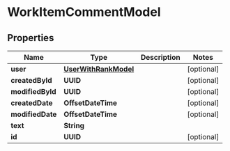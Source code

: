 

# WorkItemCommentModel


## Properties

| Name | Type | Description | Notes |
|------------ | ------------- | ------------- | -------------|
|**user** | [**UserWithRankModel**](UserWithRankModel.md) |  |  [optional] |
|**createdById** | **UUID** |  |  [optional] |
|**modifiedById** | **UUID** |  |  [optional] |
|**createdDate** | **OffsetDateTime** |  |  [optional] |
|**modifiedDate** | **OffsetDateTime** |  |  [optional] |
|**text** | **String** |  |  |
|**id** | **UUID** |  |  [optional] |



